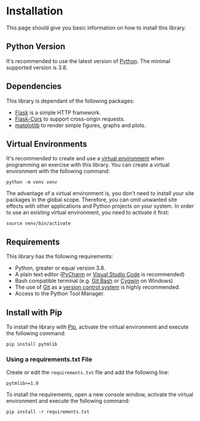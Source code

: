 # Installation

This page should give you basic information on how to install this library.

## Python Version

It's recommended to use the latest version of [Python](https://www.python.org/). The minimal supported version is 3.8.

## Dependencies

This library is dependant of the following packages:

* [Flask](https://pypi.org/project/Flask/) is a simple HTTP framework.
* [Flask-Cors](https://pypi.org/project/Flask-Cors/) to support cross-origin requests.
* [matplotlib](https://pypi.org/project/matplotlib/) to render simple figures, graphs and plots.

## Virtual Environments

It's recommended to create and use a [virtual environment](https://docs.python.org/3/library/venv.html) when
programming an exercise with this library. You can create a virtual environment with the following command:

```shell
python -m venv venv
```

The advantage of a virtual environment is, you don't need to install your site packages in the global scope.
Therefore, you can omit unwanted site effects with other applications and Python projects on your system.
In order to use an existing virtual environment, you need to activate it first:

```shell
source venv/bin/activate
```

## Requirements

This library has the following requirements:

* Python, greater or equal version 3.8.
* A plain text editor ([PyCharm](https://www.jetbrains.com/pycharm/)
  or [Visual Studio Code](https://code.visualstudio.com/) is recommended)
* Bash compatible terminal (e.g. [Git Bash](https://gitforwindows.org/) or [Cygwin](https://www.cygwin.com) on Windows)
* The use of [Git](https://git-scm.com/) as a [version control system](https://en.wikipedia.org/wiki/Version_control) is
  highly recommended.
* Access to the Python Tool Manager.

## Install with Pip

To install the library with [Pip](https://pip.pypa.io/en/stable/), activate the virtual environment and execute the
following command:

```shell
pip install pytmlib
```

### Using a requirements.txt File

Create or edit the `requirements.txt` file and add the following line:

```text
pytmlib>=1.0
```

To install the requirements, open a new console window, activate the virtual environment and execute the following
command:

```shell
pip install -r requirements.txt
```
